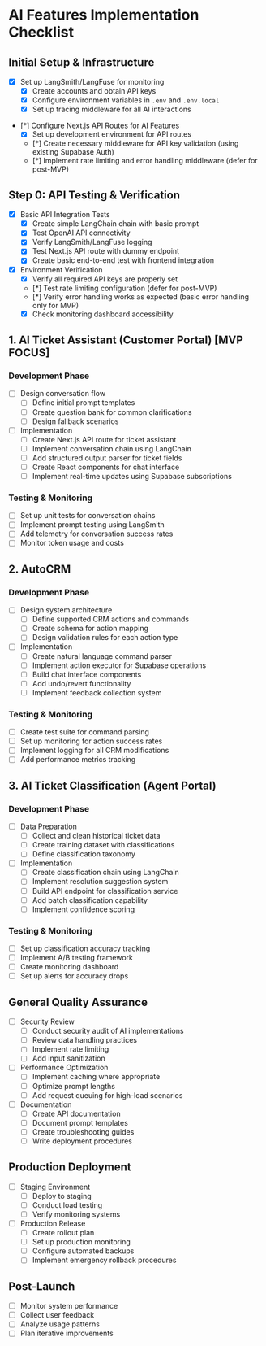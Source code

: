 # AI Features Implementation Checklist

## Initial Setup & Infrastructure

- [x] Set up LangSmith/LangFuse for monitoring
  - [x] Create accounts and obtain API keys
  - [x] Configure environment variables in `.env` and `.env.local`
  - [x] Set up tracing middleware for all AI interactions

- [*] Configure Next.js API Routes for AI Features
  - [x] Set up development environment for API routes
  - [*] Create necessary middleware for API key validation (using existing Supabase Auth)
  - [*] Implement rate limiting and error handling middleware (defer for post-MVP)

## Step 0: API Testing & Verification

- [x] Basic API Integration Tests
  - [x] Create simple LangChain chain with basic prompt
  - [x] Test OpenAI API connectivity
  - [x] Verify LangSmith/LangFuse logging
  - [x] Test Next.js API route with dummy endpoint
  - [x] Create basic end-to-end test with frontend integration

- [x] Environment Verification
  - [x] Verify all required API keys are properly set
  - [*] Test rate limiting configuration (defer for post-MVP)
  - [*] Verify error handling works as expected (basic error handling only for MVP)
  - [x] Check monitoring dashboard accessibility

## 1. AI Ticket Assistant (Customer Portal) [MVP FOCUS]

### Development Phase
- [ ] Design conversation flow
  - [ ] Define initial prompt templates
  - [ ] Create question bank for common clarifications
  - [ ] Design fallback scenarios

- [ ] Implementation
  - [ ] Create Next.js API route for ticket assistant
  - [ ] Implement conversation chain using LangChain
  - [ ] Add structured output parser for ticket fields
  - [ ] Create React components for chat interface
  - [ ] Implement real-time updates using Supabase subscriptions

### Testing & Monitoring
- [ ] Set up unit tests for conversation chains
- [ ] Implement prompt testing using LangSmith
- [ ] Add telemetry for conversation success rates
- [ ] Monitor token usage and costs

## 2. AutoCRM

### Development Phase
- [ ] Design system architecture
  - [ ] Define supported CRM actions and commands
  - [ ] Create schema for action mapping
  - [ ] Design validation rules for each action type

- [ ] Implementation
  - [ ] Create natural language command parser
  - [ ] Implement action executor for Supabase operations
  - [ ] Build chat interface components
  - [ ] Add undo/revert functionality
  - [ ] Implement feedback collection system

### Testing & Monitoring
- [ ] Create test suite for command parsing
- [ ] Set up monitoring for action success rates
- [ ] Implement logging for all CRM modifications
- [ ] Add performance metrics tracking

## 3. AI Ticket Classification (Agent Portal)

### Development Phase
- [ ] Data Preparation
  - [ ] Collect and clean historical ticket data
  - [ ] Create training dataset with classifications
  - [ ] Define classification taxonomy

- [ ] Implementation
  - [ ] Create classification chain using LangChain
  - [ ] Implement resolution suggestion system
  - [ ] Build API endpoint for classification service
  - [ ] Add batch classification capability
  - [ ] Implement confidence scoring

### Testing & Monitoring
- [ ] Set up classification accuracy tracking
- [ ] Implement A/B testing framework
- [ ] Create monitoring dashboard
- [ ] Set up alerts for accuracy drops

## General Quality Assurance

- [ ] Security Review
  - [ ] Conduct security audit of AI implementations
  - [ ] Review data handling practices
  - [ ] Implement rate limiting
  - [ ] Add input sanitization

- [ ] Performance Optimization
  - [ ] Implement caching where appropriate
  - [ ] Optimize prompt lengths
  - [ ] Add request queuing for high-load scenarios

- [ ] Documentation
  - [ ] Create API documentation
  - [ ] Document prompt templates
  - [ ] Create troubleshooting guides
  - [ ] Write deployment procedures

## Production Deployment

- [ ] Staging Environment
  - [ ] Deploy to staging
  - [ ] Conduct load testing
  - [ ] Verify monitoring systems

- [ ] Production Release
  - [ ] Create rollout plan
  - [ ] Set up production monitoring
  - [ ] Configure automated backups
  - [ ] Implement emergency rollback procedures

## Post-Launch

- [ ] Monitor system performance
- [ ] Collect user feedback
- [ ] Analyze usage patterns
- [ ] Plan iterative improvements 